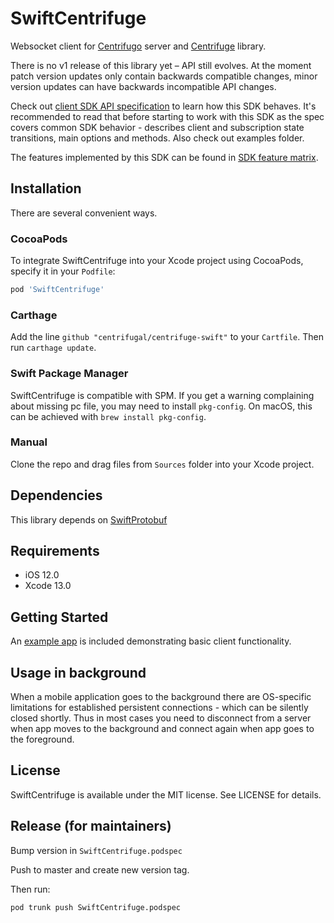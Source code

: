 # SwiftCentrifuge

Websocket client for [Centrifugo](https://github.com/centrifugal/centrifugo) server and [Centrifuge](https://github.com/centrifugal/centrifuge) library. 

There is no v1 release of this library yet – API still evolves. At the moment patch version updates only contain backwards compatible changes, minor version updates can have backwards incompatible API changes.

Check out [client SDK API specification](https://centrifugal.dev/docs/transports/client_api) to learn how this SDK behaves. It's recommended to read that before starting to work with this SDK as the spec covers common SDK behavior - describes client and subscription state transitions, main options and methods. Also check out examples folder.

The features implemented by this SDK can be found in [SDK feature matrix](https://centrifugal.dev/docs/transports/client_sdk#sdk-feature-matrix).

## Installation

There are several convenient ways.

### CocoaPods

To integrate SwiftCentrifuge into your Xcode project using CocoaPods, specify it in your `Podfile`:

```ruby
pod 'SwiftCentrifuge'
```

### Carthage

Add the line `github "centrifugal/centrifuge-swift"` to your `Cartfile`. Then run `carthage update`.

### Swift Package Manager

SwiftCentrifuge is compatible with SPM. If you get a warning complaining about missing pc file, you may need to install `pkg-config`. On macOS, this can be achieved with `brew install pkg-config`.

### Manual

Clone the repo and drag files from `Sources` folder into your Xcode project.

## Dependencies

This library depends on [SwiftProtobuf](https://github.com/apple/swift-protobuf)

## Requirements

- iOS 12.0
- Xcode 13.0

## Getting Started

An [example app](Example) is included demonstrating basic client functionality.

## Usage in background

When a mobile application goes to the background there are OS-specific limitations for established persistent connections - which can be silently closed shortly. Thus in most cases you need to disconnect from a server when app moves to the background and connect again when app goes to the foreground.

## License

SwiftCentrifuge is available under the MIT license. See LICENSE for details.

## Release (for maintainers)

Bump version in `SwiftCentrifuge.podspec`

Push to master and create new version tag.

Then run:

```
pod trunk push SwiftCentrifuge.podspec
```

